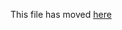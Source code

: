 This file has moved [here](https://github.com/waylad/create-ipfs-dapp/blob/main/packages/cra-template/template/README.md)
